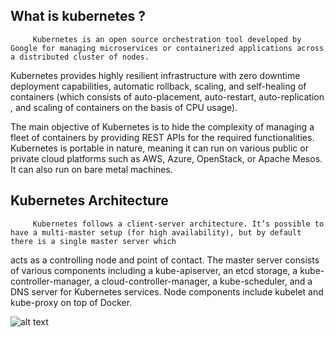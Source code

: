 ## What is kubernetes ?

         Kubernetes is an open source orchestration tool developed by Google for managing microservices or containerized applications across a distributed cluster of nodes. 
Kubernetes provides highly resilient infrastructure with zero downtime deployment capabilities, automatic rollback, scaling, and self-healing of containers (which consists of 
auto-placement, auto-restart, auto-replication , and scaling of containers on the basis of CPU usage).

The main objective of Kubernetes is to hide the complexity of managing a fleet of containers by providing REST APIs for the required functionalities. Kubernetes is portable in
nature, meaning it can run on various public or private cloud platforms such as AWS, Azure, OpenStack, or Apache Mesos. It can also run on bare metal machines.

## Kubernetes Architecture

         Kubernetes follows a client-server architecture. It’s possible to have a multi-master setup (for high availability), but by default there is a single master server which
 acts as a controlling node and point of contact. The master server consists of various components including a kube-apiserver, an etcd storage, a kube-controller-manager, 
a cloud-controller-manager, a kube-scheduler, and a DNS server for Kubernetes services. Node components include kubelet and kube-proxy on top of Docker.


![alt text](https://raw.githubusercontent.com/ajeetraina/kubernetes101/master/architecture/kubernetes-kubectl.png)











